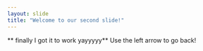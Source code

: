 ```yaml
---
layout: slide
title: "Welcome to our second slide!"
---
```

** finally I got it to work yayyyyy**
Use the left arrow to go back!
